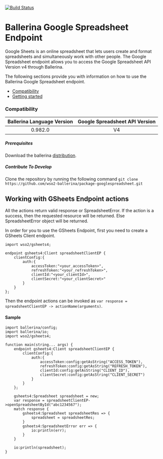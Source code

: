 [![Build Status](https://travis-ci.org/wso2-ballerina/package-googlespreadsheet.svg?branch=master)](https://travis-ci.org/wso2-ballerina/package-googlespreadsheet)

# Ballerina Google Spreadsheet Endpoint

Google Sheets is an online spreadsheet that lets users create and format
spreadsheets and simultaneously work with other people. The Google Spreadsheet endpoint allows you to access the Google Spreadsheet API Version v4 through Ballerina.

The following sections provide you with information on how to use the Ballerina Google Spreadsheet endpoint.
- [Compatibility](#compatibility)
- [Getting started](#getting-started)


### Compatibility

| Ballerina Language Version  | Google Spreadsheet API Version |
|:---------------------------:|:------------------------------:|
|  0.982.0                    |   V4                           |

##### Prerequisites
Download the ballerina [distribution](https://ballerinalang.org/downloads/).

##### Contribute To Develop
Clone the repository by running the following command
`git clone https://github.com/wso2-ballerina/package-googlespreadsheet.git`

## Working with GSheets Endpoint actions
All the actions return valid response or SpreadsheetError. If the action is a success, then the requested resource will
be returned. Else SpreadsheetError object will be returned.

In order for you to use the GSheets Endpoint, first you need to create a GSheets Client endpoint.

```ballerina
import wso2/gsheets4;

endpoint gsheets4:Client spreadsheetClientEP {
    clientConfig:{
        auth:{
            accessToken:"<your_accessToken>",
            refreshToken:"<your_refreshToken>",
            clientId:"<your_clientId>",
            clientSecret:"<your_clientSecret>"
        }
    }
};
```

Then the endpoint actions can be invoked as `var response = spreadsheetClientEP -> actionName(arguments)`.

#### Sample
```ballerina
import ballerina/config;
import ballerina/io;
import wso2/gsheets4;

function main(string... args) {
    endpoint gsheets4:Client spreadsheetClientEP {
        clientConfig:{
            auth:{
                accessToken:config:getAsString("ACCESS_TOKEN"),
                refreshToken:config:getAsString("REFRESH_TOKEN"),
                clientId:config:getAsString("CLIENT_ID"),
                clientSecret:config:getAsString("CLIENT_SECRET")
            }
        }
    };

    gsheets4:Spreadsheet spreadsheet = new;
    var response = spreadsheetClientEP->openSpreadsheetById("abc1234567");
    match response {
        gsheets4:Spreadsheet spreadsheetRes => {
            spreadsheet = spreadsheetRes;
        }
        gsheets4:SpreadsheetError err => {
            io:println(err);
        }
    }

    io:println(spreadsheet);
}
```
